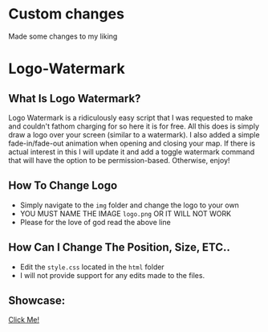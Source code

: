# Custom changes
Made some changes to my liking
#
#
#

# Logo-Watermark
## What Is Logo Watermark? 
Logo Watermark is a ridiculously easy script that I was requested to make and couldn't fathom charging for so here it is for free. All this does is simply draw a logo over your screen (similar to a watermark). I also added a simple fade-in/fade-out animation when opening and closing your map. If there is actual interest in this I will update it and add a toggle watermark command that will have the option to be permission-based. Otherwise, enjoy!

## How To Change Logo
* Simply navigate to the `img` folder and change the logo to your own
* YOU MUST NAME THE IMAGE `logo.png` OR IT WILL NOT WORK
* Please for the love of god read the above line

## How Can I Change The Position, Size, ETC..
* Edit the `style.css` located in the `html` folder
* I will not provide support for any edits made to the files.

## Showcase:
[Click Me!](https://i.imgur.com/CtIN49K.gif)
